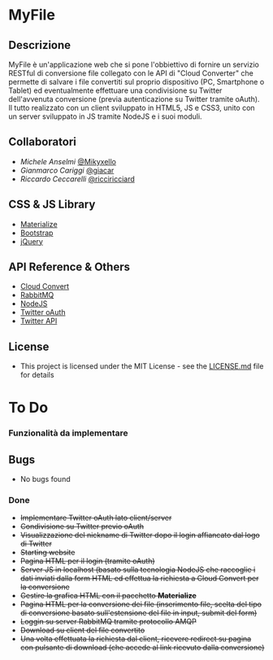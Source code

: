 # MyFile
## Descrizione
MyFile è un'applicazione web che si pone l'obbiettivo di fornire un servizio RESTful di conversione file collegato con le API di "Cloud Converter" che permette di salvare i file convertiti sul proprio dispositivo (PC, Smartphone o Tablet) ed eventualmente effettuare una condivisione su Twitter dell'avvenuta conversione (previa autenticazione su Twitter tramite oAuth). Il tutto realizzato con un client sviluppato in HTML5, JS e CSS3, unito con un server sviluppato in JS tramite NodeJS e i suoi moduli.

## Collaboratori
* *Michele Anselmi* [@Mikyxello](https://github.com/Mikyxello)
* *Gianmarco Cariggi* [@giacar](https://github.com/giacar)
* *Riccardo Ceccarelli* [@ricciricciard](https://github.com/ricciricciard)

## CSS & JS Library
* [Materialize](http://materializecss.com/)
* [Bootstrap](https://getbootstrap.com/)
* [jQuery](https://code.jquery.com/)

## API Reference & Others
* [Cloud Convert](https://cloudconvert.com/)
* [RabbitMQ](https://www.rabbitmq.com/)
* [NodeJS](https://nodejs.org/en/)
* [Twitter oAuth](https://developer.twitter.com/en/docs/basics/authentication/overview/oauth)
* [Twitter API](https://developer.twitter.com/en/docs)

## License
* This project is licensed under the MIT License - see the [LICENSE.md](LICENSE.md) file for details

# To Do
### Funzionalità da implementare

## Bugs
* No bugs found

### Done
* <del>Implementare Twitter oAuth lato client/server</del>
* <del>Condivisione su Twitter previo oAuth</del>
* <del>Visualizzazione del nickname di Twitter dopo il login affiancato dal logo di Twitter</del>
* <del>Starting website</del>
* <del>Pagina HTML per il login (tramite oAuth)</del>
* <del>Server JS in localhost (basato sulla tecnologia NodeJS che raccoglie i dati inviati dalla form HTML ed effettua la richiesta a Cloud Convert per la conversione</del>
* <del>Gestire la grafica HTML con il pacchetto <b>Materialize</b></del>
* <del>Pagina HTML per la conversione dei file (inserimento file, scelta del tipo di conversione basato sull'estensione del file in input, submit del form)</del>
* <del>Loggin su server RabbitMQ tramite protocollo AMQP</del>
* <del>Download su client del file convertito</del>
* <del>Una volta effettuata la richiesta dal client, ricevere redirect su pagina con pulsante di download (che accede al link ricevuto dalla conversione)</del>